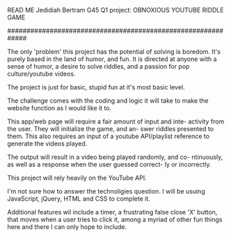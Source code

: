 READ ME
Jedidiah Bertram G45 Q1 project:
OBNOXIOUS YOUTUBE RIDDLE GAME

#############################################################

The only 'problem' this project has the potential of solving
is boredom. It's purely based in the land of humor, and fun.
It is directed at anyone with a sense of humor, a desire to
solve riddles, and a passion for pop culture/youtube videos.

The project is just for basic, stupid fun at it's most basic
level.

The challenge comes with the coding and logic it will take to
make the website function as I would like it to.

This app/web page will require a fair amount of input and inte-
activity from the user. They will initialize the game, and an-
swer riddles presented to them. This also requires an input of
a youtube API/playlist reference to generate the videos played.

The output will result in a video being played randomly, and co-
ntinuously, as well as a response when the user guessed correct-
ly or incorrectly.

This project will rely heavily on the YouTube API.

I'm not sure how to answer the technoligies question. I will
be usuing JavaScript, jQuery, HTML and CSS to complete it.

Additional features wil include a timer, a frustrating false
close 'X' button, that moves when a user tries to click it,
among a myriad of other fun things here and there I can only
hope to include.
